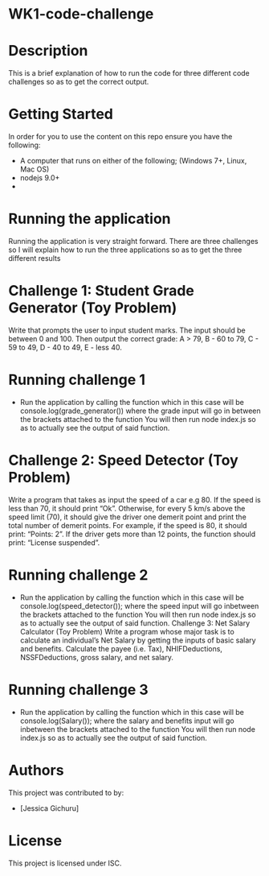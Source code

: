 # WK1-code-challenge
# Description
This is a brief explanation of how to run the code for three different code challenges so as to get the correct output.
# Getting Started
In order for you to use the content on this repo ensure you have the following:
- A computer that runs on either of the following; (Windows 7+, Linux, Mac OS)
- nodejs 9.0+
-
# Running the application
Running the application is very straight forward. There are three challenges so I will explain how to run the three applications so as to get the three different results
# Challenge 1: Student Grade Generator (Toy Problem)
Write that prompts the user to input student marks. The input should be between 0 and 100. Then output the correct grade:
A > 79, B - 60 to 79, C -  59 to 49, D - 40 to 49, E - less 40.
# Running challenge 1
- Run the application by calling the function which in this case will be console.log(grade_generator()) where the grade input will go in between the brackets attached to the function
You will then run node index.js so as to actually see the output of said function.
# Challenge 2: Speed Detector (Toy Problem)
Write a program that takes as input the speed of a car e.g 80. If the speed is less than 70, it should print “Ok”. Otherwise, for every 5 km/s above the speed limit (70), it should give the driver one demerit point and print the total number of demerit points.
For example, if the speed is 80, it should print: “Points: 2”. If the driver gets more than 12 points, the function should print: “License suspended”.
# Running challenge 2
- Run the application by calling the function which in this case will be console.log(speed_detector()); where the speed input will go inbetween the brackets attached to the function
You will then run node index.js so as to actually see the output of said function.
Challenge 3: Net Salary Calculator (Toy Problem)
Write a program whose major task is to calculate an individual’s Net Salary by getting the inputs of basic salary and benefits. Calculate the payee (i.e. Tax), NHIFDeductions, NSSFDeductions, gross salary, and net salary.
# Running challenge 3
- Run the application by calling the function which in this case will be console.log(Salary()); where the salary and benefits input will go inbetween the brackets attached to the function
You will then run node index.js so as to actually see the output of said function.
# Authors
This project was contributed to by:
- [Jessica Gichuru]

# License
This project is licensed under ISC.